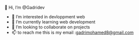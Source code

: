 👋 Hi, I’m @Gadridev
- 👀 I’m interested in devloppment web
- 🌱 I’m currently learning  web development
- 💞️ I’m looking to collaborate on projects 
- 📫  to reach me this is my email :gadrimohamed8@gmail.com

<!---
Gadridev/Gadridev is a ✨ special ✨ repository because its `README.md` (this file) appears on your GitHub profile.
You can click the Preview link to take a look at your changes.
--->
